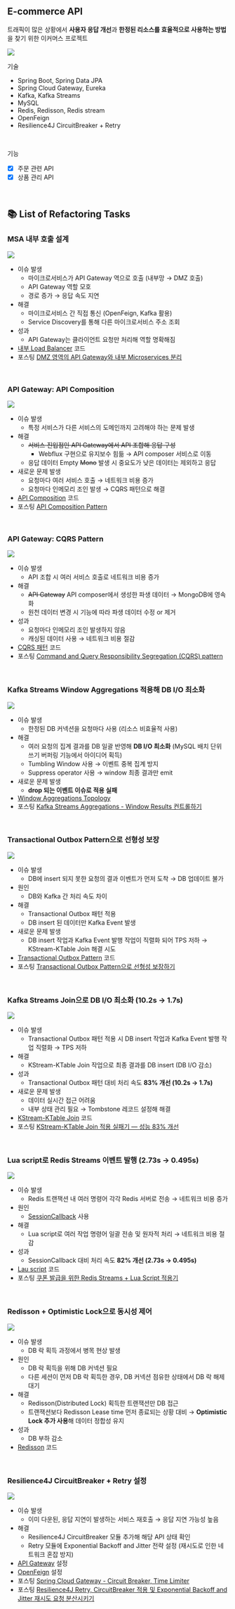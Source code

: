 ## E-commerce API

트래픽이 많은 상황에서 **사용자 응답 개선**과 **한정된 리소스를 효율적으로 사용하는 방법**을 찾기 위한 이커머스 프로젝트

![](_img/e_commerce_241129.png)

기술
- Spring Boot, Spring Data JPA
- Spring Cloud Gateway, Eureka
- Kafka, Kafka Streams
- MySQL
- Redis, Redisson, Redis stream
- OpenFeign
- Resilience4J CircuitBreaker + Retry
<br>

기능
- [x] 주문 관련 API
- [X] 상품 관리 API

<br>

## 📚 List of Refactoring Tasks

### MSA 내부 호출 설계

![](/_img/service-discovery.png)

- 이슈 발생
  - 마이크로서비스가 API Gateway 역으로 호출 (내부망 → DMZ 호출)
  - API Gateway 역할 모호
  - 경로 증가 → 응답 속도 지연
- 해결
  - 마이크로서비스 간 직접 통신 (OpenFeign, Kafka 활용)
  - Service Discovery를 통해 다른 마이크로서비스 주소 조회
- 성과
  - API Gateway는 클라이언트 요청만 처리해 역할 명확해짐
- [내부 Load Balancer](https://github.com/nayoung238/E-commerce-API/blob/main/api-gateway/src/main/java/com/ecommerce/apigatewayservice/service/reactiveloadbalancer/ReactiveLoadBalancerService.java#L18) 코드
- 포스팅 [DMZ 영역의 API Gateway와 내부 Microservices 분리](https://medium.com/@im_zero/dmz-%EC%98%81%EC%97%AD%EC%9D%98-api-gateway%EC%99%80-%EB%82%B4%EB%B6%80-microservices-%EB%B6%84%EB%A6%AC-dcd2048bf0d7)

<br>

### API Gateway: API Composition

![](/_img/api-composition.png)

- 이슈 발생
  - 특정 서비스가 다른 서비스의 도메인까지 고려해야 하는 문제 발생
- 해결
  - ~~서비스 진입점인 API Gateway에서 API 조합해 응답 구성~~
    - Webflux 구현으로 유지보수 힘듦 → API composer 서비스로 이동
  - 응답 데이터 Empty ~~Mono~~ 발생 시 중요도가 낮은 데이터는 제외하고 응답
- 새로운 문제 발생
  - 요청마다 여러 서비스 호출 → 네트워크 비용 증가
  - 요청마다 인메모리 조인 발생 → CQRS 패턴으로 해결
- [API Composition](https://github.com/nayoung238/E-commerce-API/blob/main/api-composer/src/main/java/com/ecommerce/apicomposer/mypage/service/MyPageCompositionService.java#L31) 코드
- 포스팅 [API Composition Pattern](https://medium.com/@im_zero/api-composition-pattern-f220523ca761)

<br>

### API Gateway: CQRS Pattern

![](/_img/cqrs-pattern.png)
- 이슈 발생
  - API 조합 시 여러 서비스 호출로 네트워크 비용 증가
- 해결
  - ~~API Gateway~~ API composer에서 생성한 파생 데이터 → MongoDB에 영속화
  - 원천 데이터 변경 시 기능에 따라 파생 데이터 수정 or 제거
- 성과
  - 요청마다 인메모리 조인 발생하지 않음
  - 캐싱된 데이터 사용 → 네트워크 비용 절감
- [CQRS 패턴](https://github.com/nayoung238/E-commerce-API/blob/main/api-composer/src/main/java/com/ecommerce/apicomposer/mypage/service/MyPageCqrsService.java#L26) 코드
- 포스팅 [Command and Query Responsibility Segregation (CQRS) pattern](https://medium.com/@im_zero/command-and-query-responsibility-segregation-cqrs-pattern-674876273ec5)

<br>

### Kafka Streams Window Aggregations 적용해 DB I/O 최소화

![](/_img/kafka-streams-window-aggregations.png)

- 이슈 발생
  - 한정된 DB 커넥션을 요청마다 사용 (리소스 비효율적 사용)
- 해결
  - 여러 요청의 집계 결과를 DB 일괄 반영해 **DB I/O 최소화** (MySQL 배치 단위 쓰기 버퍼링 기능에서 아이디어 획득)
  - Tumbling Window 사용 → 이벤트 중복 집계 방지
  - Suppress operator 사용 → window 최종 결과만 emit
- 새로운 문제 발생
  - **drop 되는 이벤트 이슈로 적용 실패**
- [Window Aggregations Topology](https://github.com/nayoung238/E-commerce-API/blob/main/item-api/src/main/java/com/ecommerce/itemservice/kafka/config/streams/StockAggregationTopology.java#L42)
- 포스팅 [Kafka Streams Aggregations - Window Results 컨트롤하기](https://medium.com/@im_zero/kafka-streams%EC%9D%98-window-results-%EC%BB%A8%ED%8A%B8%EB%A1%A4%ED%95%98%EA%B8%B0-3c20c360cf02)

<br>

### Transactional Outbox Pattern으로 선형성 보장

![](/_img/transactional_outbox_pattern.png)

- 이슈 발생
  - DB에 insert 되지 못한 요청의 결과 이벤트가 먼저 도착 → DB 업데이트 불가
- 원인
  - DB와 Kafka 간 처리 속도 차이
- 해결
  - Transactional Outbox 패턴 적용
  - DB insert 된 데이터만 Kafka Event 발생
- 새로운 문제 발생
  - DB insert 작업과 Kafka Event 발행 작업이 직렬화 되어 TPS 저하 → KStream-KTable Join 해결 시도
- [Transactional Outbox Pattern](https://github.com/nayoung238/E-commerce-API/blob/main/order-api/src/main/java/com/ecommerce/orderservice/internalevent/InternalEventListener.java#L26) 코드
- 포스팅 [Transactional Outbox Pattern으로 선형성 보장하기](https://medium.com/@im_zero/transactional-outbox-pattern%EC%9C%BC%EB%A1%9C-%EC%9D%B4%EB%B2%A4%ED%8A%B8-%EB%B0%9C%ED%96%89-%EB%B3%B4%EC%9E%A5%ED%95%98%EA%B8%B0-0f2e045b2e50)

<br>

### Kafka Streams Join으로 DB I/O 최소화 (10.2s → 1.7s)

![](/_img/kstream_ktable_join.png)

- 이슈 발생
  - Transactional Outbox 패턴 적용 시 DB insert 작업과 Kafka Event 발행 작업 직렬화 → TPS 저하
- 해결
  - KStream-KTable Join 작업으로 최종 결과를 DB insert (DB I/O 감소)
- 성과
  - Transactional Outbox 패턴 대비 처리 속도 **83% 개선 (10.2s → 1.7s)**
- 새로운 문제 발생
  - 데이터 실시간 접근 어려움
  - 내부 상태 관리 필요 → Tombstone 레코드 설정해 해결
- [KStream-KTable Join](https://github.com/nayoung238/E-commerce-API/blob/main/order-api/src/main/java/com/ecommerce/orderservice/kafka/config/streams/KStreamKTableJoinConfig.java#L83) 코드
- 포스팅 [KStream-KTable Join 적용 실패기 — 성능 83% 개선](https://medium.com/@im_zero/kstream-ktable-join-%EC%A0%81%EC%9A%A9-%EC%8B%A4%ED%8C%A8%EA%B8%B0-f7b8bfa11e42)


<br>

### Lua script로 Redis Streams 이벤트 발행 (2.73s -> 0.495s)

![](/_img/redis_streams_vs_kafka.png)

- 이슈 발생
  - Redis 트랜잭션 내 여러 명령어 각각 Redis 서버로 전송 → 네트워크 비용 증가
- 원인
  - [SessionCallback](https://github.com/nayoung238/E-commerce-API/blob/main/coupon-api/src/main/java/com/ecommerce/couponservice/redis/manager/CouponStockRedisManager.java#L55) 사용
- 해결
  - Lua script로 여러 작업 명령어 일괄 전송 및 원자적 처리 → 네트워크 비용 절감
- 성과
  - SessionCallback 대비 처리 속도 **82% 개선 (2.73s -> 0.495s)**
- [Lau script](https://github.com/nayoung238/E-commerce-API/blob/main/coupon-api/src/main/java/com/ecommerce/couponservice/redis/manager/CouponStockRedisManager.java#L121) 코드
- 포스팅 [쿠폰 발급을 위한 Redis Streams + Lua Script 적용기](https://medium.com/@im_zero/%EC%BF%A0%ED%8F%B0-%EB%B0%9C%EA%B8%89%EC%9D%84-%EC%9C%84%ED%95%9C-redis-streams-lua-script-%EC%A0%81%EC%9A%A9%EA%B8%B0-5f3dc4d02b2c)

<br>

### Redisson + Optimistic Lock으로 동시성 제어

![](/_img/redisson_optimistic_lock.png)

- 이슈 발생
  - DB 락 획득 과정에서 병목 현상 발생
- 원인
  - DB 락 획득을 위해 DB 커넥션 필요
  - 다른 세션이 먼저 DB 락 획득한 경우, DB 커넥션 점유한 상태에서 DB 락 해제 대기
- 해결
  - Redisson(Distributed Lock) 획득한 트랜잭션만 DB 접근
  - 트랜잭션보다 Redisson Lease time 먼저 종료되는 상황 대비 → **Optimistic Lock 추가 사용**해 데이터 정합성 유지
- 성과
  - DB 부하 감소
- [Redisson](https://github.com/nayoung238/E-commerce-API/blob/main/item-api/src/main/java/com/ecommerce/itemservice/domain/item/service/StockUpdateByRedissonServiceImpl.java#L29) 코드

<br>

### Resilience4J CircuitBreaker + Retry 설정

![](/_img/circuit-breaker-retry.png)

- 이슈 발생
  - 이미 다운된, 응답 지연이 발생하는 서비스 재호출 → 응답 지연 가능성 높음
- 해결
  - Resilience4J CircuitBreaker 모듈 추가해 해당 API 상태 확인
  - Retry 모듈에 Exponential Backoff and Jitter 전략 설정 (재시도로 인한 네트워크 혼잡 방지)
- [API Gateway](https://github.com/nayoung238/E-commerce-API/blob/main/api-gateway/src/main/resources/application.yml#L59) 설정
- [OpenFeign](https://github.com/nayoung238/E-commerce-API/blob/main/order-api/src/main/java/com/ecommerce/orderservice/openfeign/ItemServiceClient.java#L28) 설정
- 포스팅 [Spring Cloud Gateway - Circuit Breaker, Time Limiter](https://medium.com/@im_zero/spring-cloud-gateway-circuit-breaker-time-limiter-5e3c26a62b4c)
- 포스팅 [Resilience4J Retry, CircuitBreaker 적용 및 Exponential Backoff and Jitter 재시도 요청 분산시키기](https://medium.com/@im_zero/resilience4j-retry-circuitbreaker-%EC%A0%81%EC%9A%A9%ED%95%98%EA%B8%B0-a60d06a46c54)